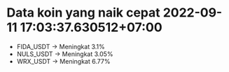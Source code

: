 # Data koin yang naik cepat 2022-09-11 17:03:37.630512+07:00

* FIDA_USDT -> Meningkat 3.1%
* NULS_USDT -> Meningkat 3.05%
* WRX_USDT -> Meningkat 6.77%
